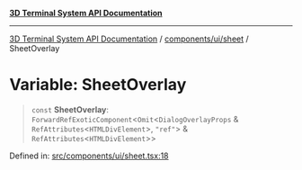 [**3D Terminal System API Documentation**](../../../../README.md)

***

[3D Terminal System API Documentation](../../../../README.md) / [components/ui/sheet](../README.md) / SheetOverlay

# Variable: SheetOverlay

> `const` **SheetOverlay**: `ForwardRefExoticComponent`\<`Omit`\<`DialogOverlayProps` & `RefAttributes`\<`HTMLDivElement`\>, `"ref"`\> & `RefAttributes`\<`HTMLDivElement`\>\>

Defined in: [src/components/ui/sheet.tsx:18](https://github.com/Dicommunitas/ThreeJS_Terminal_3D/blob/2ffad36b03338064b23ef8f941c65d1facfc3d76/src/components/ui/sheet.tsx#L18)
